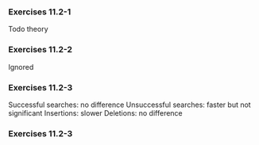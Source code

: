 ### Exercises 11.2-1
Todo theory

### Exercises 11.2-2
Ignored

### Exercises 11.2-3
Successful searches: no difference
Unsuccessful searches: faster but not significant
Insertions: slower
Deletions: no difference

### Exercises 11.2-3
